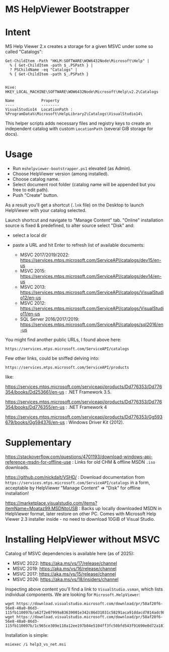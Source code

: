 
MS HelpViewer Bootstrapper
==========================

# Intent

MS Help Viewer 2.x creates a storage for a given MSVC under some so called "Catalogs":

```
Get-ChildItem -Path "HKLM:SOFTWARE\WOW6432Node\Microsoft\Help" |
  % { Get-ChildItem -path $_.PSPath } |
  ? PSChildName -eq "Catalogs" |
  % { Get-ChildItem -path $_.PSPath }


Hive: HKEY_LOCAL_MACHINE\SOFTWARE\WOW6432Node\Microsoft\Help\v2.2\Catalogs

Name            Property
----            --------
VisualStudio14  LocationPath : %ProgramData%\Microsoft\HelpLibrary2\Catalogs\VisualStudio14\
```

This helper scripts adds necessary files and registry keys to create an independent catalog with
custom `LocationPath` (several GiB storage for docs).

# Usage

* Run `mshelpviewer-bootstrapper.ps1` elevated (as Admin).
* Choose HelpViewer version (among installed).
* Choose catalog name.
* Select document root folder (catalog name will be appended but you free to edit path).
* Push "Create" button.

As a result you'll get a shortcut (`.lnk` file) on the Desktop to launch HelpViewer with your
catalog selected.

Launch shortcut and navigate to "Manage Content" tab. "Online" installation source is fixed &
predefined, to alter source select "Disk" and:

* select a local dir
* paste a URL and hit Enter to refresh list of available documents:

    * MSVC 2017/2019/2022: https://services.mtps.microsoft.com/ServiceAPI/catalogs/dev15/en-us
    * MSVC 2015: https://services.mtps.microsoft.com/ServiceAPI/catalogs/dev14/en-us
    * MSVC 2013: https://services.mtps.microsoft.com/ServiceAPI/catalogs/VisualStudio12/en-us
    * MSVC 2012: https://services.mtps.microsoft.com/ServiceAPI/catalogs/VisualStudio11/en-us
    * SQL Server 2016/2017/2019: https://services.mtps.microsoft.com/ServiceAPI/catalogs/sql2016/en-us

You might find another public URLs, I found above here:

    https://services.mtps.microsoft.com/ServiceAPI/catalogs

Few other links, could be sniffed delving into:

    https://services.mtps.microsoft.com/ServiceAPI/products

like:

https://services.mtps.microsoft.com/serviceapi/products/Dd776353/Dd776354/books/Dd253661/en-us
:   .NET Framework 3.5.

https://services.mtps.microsoft.com/serviceapi/products/Dd776353/Dd776354/books/Dd776355/en-us
:   .NET Framework 4

https://services.mtps.microsoft.com/serviceapi/products/Dd776353/Gg593679/books/Gg594376/en-us
:   Windows Driver Kit (2012).

# Supplementary

https://stackoverflow.com/questions/4701193/download-windows-api-reference-msdn-for-offline-use
:   Links for old CHM & offline MSDN `.iso` downloads.

https://github.com/nickdalt/VSHD/
:   Download documentation from `https://services.mtps.microsoft.com/ServiceAPI/catalogs` in a form,
    acceptable by HelpViewer "Manage Content" => "Disk" for offline installation!

https://marketplace.visualstudio.com/items?itemName=Moataz99.MSDNtoUSB
:   Backs up locally downloaded MSDN in HelpViewer format, later restore on other PC. Comes with
    Microsoft Help Viewer 2.3 installer inside - no need to download 10GiB of Visual Studio.

# Installing HelpViewer without MSVC

Catalog of MSVC dependencies is available here (as of 2025):

* MSVC 2022: https://aka.ms/vs/17/release/channel
* MSVC 2019: https://aka.ms/vs/16/release/channel
* MSVC 2017: https://aka.ms/vs/15/release/channel
* MSVC 2026: https://aka.ms/vs/18/insiders/channel

Inspecting above content you'll find a link to `VisualStudio.vsman`, which lists individual
components. We are looking for `Microsoft.HelpViewer`:

```
wget https://download.visualstudio.microsoft.com/download/pr/58af20f6-56e8-48a0-86d3-115fb110097b/a62f2e07999a83639001e342c86d31031c58291aca91ddacd7814adc9878b9a8/help3_vs_net.msi
wget https://download.visualstudio.microsoft.com/download/pr/58af20f6-56e8-48a0-86d3-115fb110097b/1c965ce309e110a12ee197b84e5104ff3fc50bfd543f91690e0d72a181bc3df6/cab1.cab
```

Installation is simple:

```
msiexec /i help3_vs_net.msi
```

